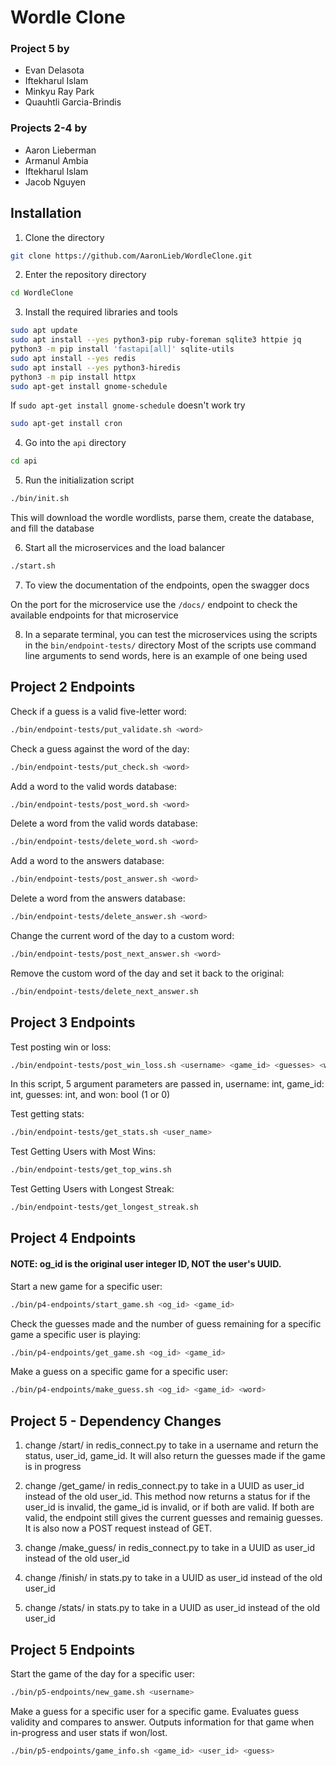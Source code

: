 # Wordle Clone

### Project 5 by
* Evan Delasota
* Iftekharul Islam
* Minkyu Ray Park
* Quauhtli Garcia-Brindis

### Projects 2-4 by
* Aaron Lieberman
* Armanul Ambia
* Iftekharul Islam
* Jacob Nguyen

## Installation

1. Clone the directory
```bash
git clone https://github.com/AaronLieb/WordleClone.git
```

2. Enter the repository directory
```bash
cd WordleClone
```

3. Install the required libraries and tools
```bash
sudo apt update
sudo apt install --yes python3-pip ruby-foreman sqlite3 httpie jq
python3 -m pip install 'fastapi[all]' sqlite-utils
sudo apt install --yes redis
sudo apt install --yes python3-hiredis
python3 -m pip install httpx
sudo apt-get install gnome-schedule
```
If `sudo apt-get install gnome-schedule` doesn't work try
```bash
sudo apt-get install cron
```

4. Go into the `api` directory
```bash
cd api
```

5. Run the initialization script
```bash
./bin/init.sh
```
This will download the wordle wordlists, parse them, create the database, and fill the database

6. Start all the microservices and the load balancer
```bash
./start.sh
```

7. To view the documentation of the endpoints, open the swagger docs

On the port for the microservice use the `/docs/` endpoint to check the available endpoints for that microservice

8. In a separate terminal, you can test the microservices using the scripts in the `bin/endpoint-tests/` directory
Most of the scripts use command line arguments to send words, here is an example of one being used

## Project 2 Endpoints

Check if a guess is a valid five-letter word:
```bash
./bin/endpoint-tests/put_validate.sh <word>
```

Check a guess against the word of the day:
```bash
./bin/endpoint-tests/put_check.sh <word>
```

Add a word to the valid words database:
```bash
./bin/endpoint-tests/post_word.sh <word>
```

Delete a word from the valid words database:
```bash
./bin/endpoint-tests/delete_word.sh <word>
```

Add a word to the answers database:
```bash
./bin/endpoint-tests/post_answer.sh <word>
```

Delete a word from the answers database:
```bash
./bin/endpoint-tests/delete_answer.sh <word>
```

Change the current word of the day to a custom word:
```bash
./bin/endpoint-tests/post_next_answer.sh <word>
```

Remove the custom word of the day and set it back to the original:
```bash
./bin/endpoint-tests/delete_next_answer.sh
```


## Project 3 Endpoints

Test posting win or loss:
```bash
./bin/endpoint-tests/post_win_loss.sh <username> <game_id> <guesses> <won>
```
In this script, 5 argument parameters are passed in, username: int, game_id: int, guesses: int, and won: bool (1 or 0)

Test getting stats:
```bash
./bin/endpoint-tests/get_stats.sh <user_name>
```

Test Getting Users with Most Wins:
```bash
./bin/endpoint-tests/get_top_wins.sh
```

Test Getting Users with Longest Streak:
```bash
./bin/endpoint-tests/get_longest_streak.sh
```


## Project 4 Endpoints

#### NOTE: og_id is the original user integer ID, NOT the user's UUID.

Start a new game for a specific user:
```bash
./bin/p4-endpoints/start_game.sh <og_id> <game_id>
```

Check the guesses made and the number of guess remaining for a specific game a specific user is playing:
```bash
./bin/p4-endpoints/get_game.sh <og_id> <game_id>
```

Make a guess on a specific game for a specific user:
```bash
./bin/p4-endpoints/make_guess.sh <og_id> <game_id> <word>
```


## Project 5 - Dependency Changes
1. change /start/ in redis_connect.py to take in a username and return the status, user_id, game_id. It will also return the guesses made if the game is in progress

2. change /get_game/ in redis_connect.py to take in a UUID as user_id instead of the old user_id. This method now returns a status for if the user_id is invalid, the game_id is invalid, or if both are valid. If both are valid, the endpoint still gives the current guesses and remainig guesses. It is also now a POST request instead of GET.

3. change /make_guess/ in redis_connect.py to take in a UUID as user_id instead of the old user_id

4. change /finish/ in stats.py to take in a UUID as user_id instead of the old user_id

5. change /stats/ in stats.py to take in a UUID as user_id instead of the old user_id


## Project 5 Endpoints

Start the game of the day for a specific user:
```bash
./bin/p5-endpoints/new_game.sh <username>
```

Make a guess for a specific user for a specific game. Evaluates guess validity and compares to answer. Outputs information for that game when in-progress and user stats if won/lost.
```bash
./bin/p5-endpoints/game_info.sh <game_id> <user_id> <guess>
```